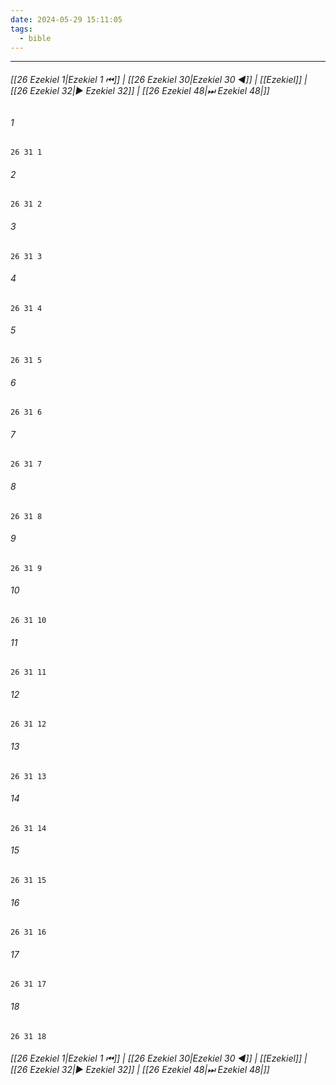 ```yaml
---
date: 2024-05-29 15:11:05
tags:
  - bible
---
```

___

###### [[26 Ezekiel 1|Ezekiel 1 ⏮]] | [[26 Ezekiel 30|Ezekiel 30 ◀]] | [[Ezekiel]] | [[26 Ezekiel 32|▶ Ezekiel 32]] | [[26 Ezekiel 48|⏭ Ezekiel 48|]]

###### 1
``` verse
26 31 1 
```
###### 2
``` verse
26 31 2 
```
###### 3
``` verse
26 31 3 
```
###### 4
``` verse
26 31 4 
```
###### 5
``` verse
26 31 5 
```
###### 6
``` verse
26 31 6 
```
###### 7
``` verse
26 31 7 
```
###### 8
``` verse
26 31 8 
```
###### 9
``` verse
26 31 9 
```
###### 10
``` verse
26 31 10 
```
###### 11
``` verse
26 31 11 
```
###### 12
``` verse
26 31 12 
```
###### 13
``` verse
26 31 13 
```
###### 14
``` verse
26 31 14 
```
###### 15
``` verse
26 31 15 
```
###### 16
``` verse
26 31 16 
```
###### 17
``` verse
26 31 17 
```
###### 18
``` verse
26 31 18 
```

###### [[26 Ezekiel 1|Ezekiel 1 ⏮]] | [[26 Ezekiel 30|Ezekiel 30 ◀]] | [[Ezekiel]] | [[26 Ezekiel 32|▶ Ezekiel 32]] | [[26 Ezekiel 48|⏭ Ezekiel 48|]]

